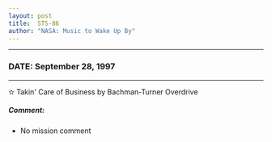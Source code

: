 ```yaml
---
layout: post
title:  STS-86
author: "NASA: Music to Wake Up By"
---
```


----
### DATE: September 28, 1997
----
✫ Takin' Care of Business by Bachman-Turner Overdrive

##### Comment:
* No mission comment
